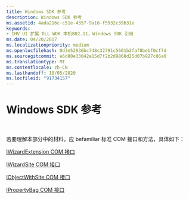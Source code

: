 ```yaml
---
title: Windows SDK 参考
description: Windows SDK 参考
ms.assetid: 4ada216c-c51e-4357-9a16-f5932c39b31e
keywords:
- IHV UI 扩展 DLL WDK 本机802.11，Windows SDK 引用
ms.date: 04/20/2017
ms.localizationpriority: medium
ms.openlocfilehash: 0d3e52936bc748c32791c5601b2faf8bebf0cf7d
ms.sourcegitcommit: e6d80e33042e15d7f2b2d9868d25d07b927c86a0
ms.translationtype: MT
ms.contentlocale: zh-CN
ms.lasthandoff: 10/05/2020
ms.locfileid: "91734157"
---
```

# <a name="windows-sdk-references"></a>Windows SDK 参考




 

若要理解本部分中的材料，应 befamiliar 标准 COM 接口和方法，具体如下：

[IWizardExtension COM 接口](/windows/win32/api/shobjidl/nn-shobjidl-iwizardextension)

[IWizardSite COM 接口](/windows/win32/api/shobjidl/nn-shobjidl-iwizardsite)

[IObjectWithSite COM 接口](/previous-versions/ms834916(v=msdn.10))

[IPropertyBag COM 接口](/previous-versions/windows/internet-explorer/ie-developer/platform-apis/aa768196(v=vs.85))

 

 